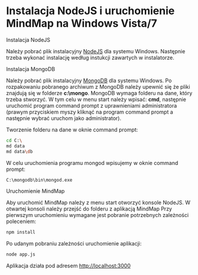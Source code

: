 <h1> Instalacja NodeJS i uruchomienie MindMap na Windows Vista/7 </h1>

Instalacja NodeJS

Należy pobrać plik instalacyjny [NodeJS](http://nodejs.org/download/ "NodeJS") dla systemu Windows.
Następnie trzeba wykonać instalację według instukcji zawartych w instalatorze.

Instalacja MongoDB

Należy pobrać plik instalacyjny [MongoDB](http://www.mongodb.org/downloads "MongoDB") dla systemu Windows. 
Po rozpakowaniu pobranego archiwum z MongoDB należy upewnić się że pliki znajdują się w folderze <strong>c:\mongo</strong>.
MongoDB wymaga folderu na dane, który trzeba stworzyć. W tym celu w menu start należy wpisać: <strong>cmd</strong>, następnie uruchomić program command prompt z uprawnieniami administratora 
(prawym przyciskiem myszy kliknąć na program command prompt a następnie wybrać uruchom jako administrator).

Tworzenie folderu na dane w oknie command prompt:
```sh
cd C:\
md data
md data\db
```

W celu uruchomienia programu mongod wpisujemy w oknie command prompt:
```sh
C:\mongodb\bin\mongod.exe
```
Uruchomienie MindMap

Aby uruchomić MindMap należy z menu start otworzyć konsole NodeJS. 
W otwartej konsoli należy przejść do folderu z aplikacją MindMap
Przy pierwszym uruchomieniu wymagane jest pobranie potrzebnych zależności poleceniem:

```sh
npm install
```
Po udanym pobraniu zależności uruchomienie aplikacji:

```sh
node app.js
```

Aplikacja działa pod adresem [http://localhost:3000](http://localhost:3000)

